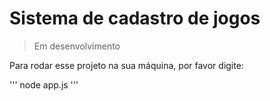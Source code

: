 # Sistema de cadastro de jogos #

>Em desenvolvimento

Para rodar esse projeto na sua máquina, por favor digite:

'''
node app.js
'''
